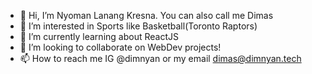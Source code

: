 - 👋 Hi, I’m Nyoman Lanang Kresna. You can also call me Dimas
- 👀 I’m interested in Sports like Basketball(Toronto Raptors)
- 🌱 I’m currently learning about ReactJS
- 💞️ I’m looking to collaborate on WebDev projects!
- 📫 How to reach me IG @dimnyan or my email dimas@dimnyan.tech

<!---
dimnyan/dimnyan is a ✨ special ✨ repository because its `README.md` (this file) appears on your GitHub profile.
You can click the Preview link to take a look at your changes.
--->
